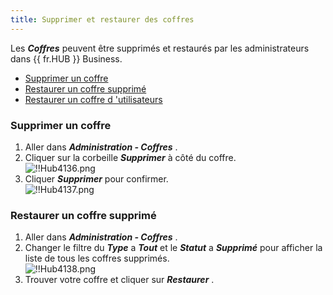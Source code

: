 ```yaml
---
title: Supprimer et restaurer des coffres
---
```

Les ***Coffres*** peuvent être supprimés et restaurés par les administrateurs dans {{ fr.HUB }} Business.  

* [Supprimer un coffre](#supprimer-un-coffre)  
* [Restaurer un coffre supprimé](#restaurer-un-coffre-supprimé)  
* [Restaurer un coffre d 'utilisateurs](/kb/hub-business/how-to-articles/restore-user-vault/)  

### Supprimer un coffre 

1. Aller dans ***Administration - Coffres*** . 
1. Cliquer sur la corbeille ***Supprimer*** à côté du coffre.  
![!!Hub4136.png](https://webdevolutions.azureedge.net/docs/fr/hub/Hub4136.png) 
1. Cliquer ***Supprimer*** pour confirmer.  
![!!Hub4137.png](https://webdevolutions.azureedge.net/docs/fr/hub/Hub4137.png) 

### Restaurer un coffre supprimé 
1. Aller dans ***Administration - Coffres*** . 
2. Changer le filtre du ***Type*** a ***Tout*** et le ***Statut*** a ***Supprimé*** pour afficher la liste de tous les coffres supprimés.  
![!!Hub4138.png](https://webdevolutions.azureedge.net/docs/fr/hub/Hub4138.png) 
1. Trouver votre coffre et cliquer sur ***Restaurer*** . 

